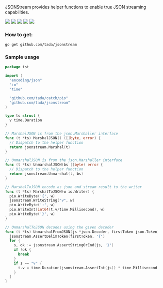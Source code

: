 JSONStream provides helper functions to enable true JSON streaming capabilities.

[![](https://img.shields.io/badge/License-Apache%202.0-blue.svg)](https://opensource.org/licenses/Apache-2.0)
[![](https://goreportcard.com/badge/github.com/tada/jsonstream)](https://goreportcard.com/report/github.com/tada/jsonstream)
[![](https://img.shields.io/badge/godoc-reference-blue.svg)](https://godoc.org/github.com/tada/jsonstream)
[![](https://github.com/tada/jsonstream/workflows/JSONStream%20Test/badge.svg)](https://github.com/tada/jsonstream/actions)
[![](https://coveralls.io/repos/github/tada/jsonstream/badge.svg?service=github)](https://coveralls.io/github/tada/jsonstream)

### How to get:
```sh
go get github.com/tada/jsonstream
```
### Sample usage

```go
package tst

import (
  "encoding/json"
  "io"
  "time"

  "github.com/tada/catch/pio"
  "github.com/tada/jsonstream"
)

type ts struct {
  v time.Duration
}

// MarshalJSON is from the json.Marshaller interface
func (t *ts) MarshalJSON() ([]byte, error) {
  // Dispatch to the helper function
  return jsonstream.Marshal(t)
}

// UnmarshalJSON is from the json.Marshaller interface
func (t *ts) UnmarshalJSON(bs []byte) error {
  // Dispatch to the helper function
  return jsonstream.Unmarshal(t, bs)
}

// MarshalToJSON encode as json and stream result to the writer
func (t *ts) MarshalToJSON(w io.Writer) {
  pio.WriteByte('{', w)
  jsonstream.WriteString("v", w)
  pio.WriteByte(':', w)
  pio.WriteInt(int64(t.v/time.Millisecond), w)
  pio.WriteByte('}', w)
}

// UnmarshalToJSON decodes using the given decoder
func (t *ts) UnmarshalFromJSON(js *json.Decoder, firstToken json.Token) {
  jsonstream.AssertDelimToken(firstToken, '{')
  for {
    s, ok := jsonstream.AssertStringOrEnd(js, '}')
    if !ok {
      break
    }
    if s == "v" {
      t.v = time.Duration(jsonstream.AssertInt(js)) * time.Millisecond
    }
  }
}
```
